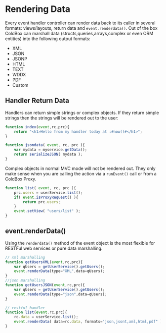 # Rendering Data
Every event handler controller can render data back to its caller in several formats: views/layouts, return data and <code>event.renderdata()</code>.  Out of the box ColdBox can marshall data (structs,queries,arrays,complex or even ORM entities) into the following output formats:

* XML
* JSON
* JSONP
* HTML
* TEXT
* WDDX
* PDF
* Custom

## Handler Return Data
Handlers can return simple strings or complex objects. If they return simple strings then the strings will be rendered out to the user:

```js
function index(event,rc,prc){
	return "<h1>Hello from my handler today at :#now()#</h1>";
}

function jsondata( event, rc, prc ){
    var mydata = myservice.getData();
    return serializeJSON( mydata );
}
```

Complex objects in normal MVC mode will not be rendered out.  They only make sense when you are calling the action via a <code>runEvent()</code> call or from a ColdBox Proxy.

```js
function list( event, rc, prc ){
	prc.users = userService.list();
	if( event.isProxyRequest() ){
		return prc.users;
	}
	event.setView( "users/list" );
}
```

## event.renderData()

Using the <code>renderdata()</code> method of the event object is the most flexible for RESTFul web services or pure data marshalling.

```js
// xml marshalling
function getUsersXML(event,rc,prc){
	var qUsers = getUserService().getUsers();
	event.renderData(type="XML",data=qUsers);
}
//json marshalling
function getUsersJSON(event,rc,prc){
	var qUsers = getUserService().getUsers();
	event.renderData(type="json",data=qUsers);
}

// restful handler
function list(event,rc,prc){
	rc.data = userService.list();
    event.renderData( data=rc.data, formats="json,jsont,xml,html,pdf" );
}
```




